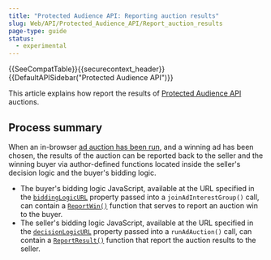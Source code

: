 ```yaml
---
title: "Protected Audience API: Reporting auction results"
slug: Web/API/Protected_Audience_API/Report_auction_results
page-type: guide
status:
  - experimental
---
```


{{SeeCompatTable}}{{securecontext_header}}{{DefaultAPISidebar("Protected Audience API")}}

This article explains how report the results of [Protected Audience API](/en-US/docs/Web/API/Protected_Audience_API) auctions.

## Process summary

When an in-browser [ad auction has been run](/en-US/docs/Web/API/Protected_Audience_API/Run_ad_auction), and a winning ad has been chosen, the results of the auction can be reported back to the seller and the winning buyer via author-defined functions located inside the seller's decision logic and the buyer's bidding logic.

- The buyer's bidding logic JavaScript, available at the URL specified in the [`biddingLogicURL`](/en-US/docs/Web/API/Navigator.joinAdInterestGroup#biddingLogicURL) property passed into a `joinAdInterestGroup()` call, can contain a [`ReportWin()`](#) function that serves to report an auction win to the buyer.
- The seller's bidding logic JavaScript, available at the URL specified in the [`decisionLogicURL`](/en-US/docs/Web/API/Navigator.runAdAuction#decisionLogicURL) property passed into a `runAdAuction()` call, can contain a [`ReportResult()`](#) function that report the auction results to the seller.

